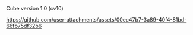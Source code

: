 Cube version 1.0 (cv10)

https://github.com/user-attachments/assets/00ec47b7-3a89-40f4-81bd-66fb75df32b6

